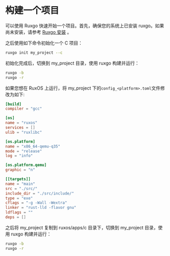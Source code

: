 # 构建一个项目

可以使用 Ruxgo 快速开始一个项目。首先，确保您的系统上已安装 ruxgo。如果尚未安装，请参考 [Ruxgo 安装](../installation.md) 。

之后使用如下命令初始化一个 C 项目：

```bash
ruxgo init my_project --c
```

初始化完成后，切换到 my_project 目录，使用 ruxgo 构建并运行：

```bash
ruxgo -b
ruxgo -r
```

如果您想在 RuxOS 上运行，将 my_project 下的`config_<platform>.toml`文件修改为如下:

```toml
[build]
compiler = "gcc"

[os]
name = "ruxos"
services = []
ulib = "ruxlibc"

[os.platform]
name = "x86_64-qemu-q35"
mode = "release"
log = "info"

[os.platform.qemu]
graphic = "n"

[[targets]]
name = "main"
src = "./src/"
include_dir = "./src/include/"
type = "exe"
cflags = "-g -Wall -Wextra"
linker = "rust-lld -flavor gnu"
ldflags = ""
deps = []
```

之后将 my_project 复制到 ruxos/apps/c 目录下，切换到 my_project 目录，使用 ruxgo 构建并运行：

```bash
ruxgo -b
ruxgo -r
```
